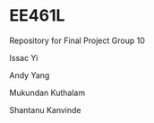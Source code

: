 # EE461L

Repository for Final Project Group 10

Issac Yi

Andy Yang

Mukundan Kuthalam

Shantanu Kanvinde
